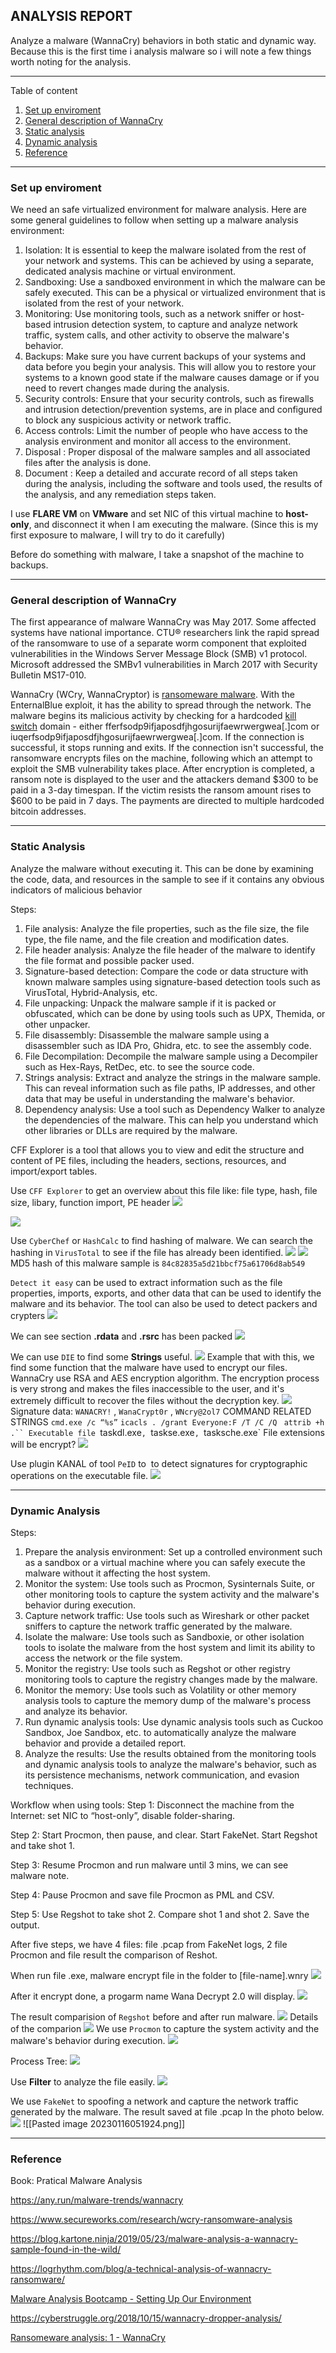 ## ANALYSIS REPORT

Analyze a malware (WannaCry) behaviors in both static and dynamic way. 
Because this is the first time i analysis malware so i will note a few things worth noting for the analysis.

------
Table of content
1. [Set up enviroment](#Set%20up%20enviroment)
2. [General description of WannaCry](#General%20description%20of%20WannaCry)
3. [Static analysis](#Static%20analysis)
4. [Dynamic analysis](#Dynamic%20analysis)
5. [Reference](#Reference)
-------
### Set up enviroment

We need an safe virtualized environment for malware analysis.
Here are some general guidelines to follow when setting up a malware analysis environment:
1. Isolation: It is essential to keep the malware isolated from the rest of your network and systems. This can be achieved by using a separate, dedicated analysis machine or virtual environment.
2. Sandboxing: Use a sandboxed environment in which the malware can be safely executed. This can be a physical or virtualized environment that is isolated from the rest of your network.
3. Monitoring: Use monitoring tools, such as a network sniffer or host-based intrusion detection system, to capture and analyze network traffic, system calls, and other activity to observe the malware's behavior.
4. Backups: Make sure you have current backups of your systems and data before you begin your analysis. This will allow you to restore your systems to a known good state if the malware causes damage or if you need to revert changes made during the analysis.
5. Security controls: Ensure that your security controls, such as firewalls and intrusion detection/prevention systems, are in place and configured to block any suspicious activity or network traffic.
6. Access controls: Limit the number of people who have access to the analysis environment and monitor all access to the environment.
7. Disposal : Proper disposal of the malware samples and all associated files after the analysis is done.
8. Document : Keep a detailed and accurate record of all steps taken during the analysis, including the software and tools used, the results of the analysis, and any remediation steps taken.

I use **FLARE VM** on **VMware** and set NIC of this virtual machine to **host-only**, and disconnect it when I am executing the malware. (Since this is my first exposure to malware, I will try to do it carefully)

Before do something with malware, I take a snapshot of the machine to backups.

---
### General description of WannaCry

The first appearance of malware WannaCry was May 2017. Some affected systems have national importance. CTU® researchers link the rapid spread of the ransomware to use of a separate worm component that exploited vulnerabilities in the Windows Server Message Block (SMB) v1 protocol. Microsoft addressed the SMBv1 vulnerabilities in March 2017 with Security Bulletin MS17-010.

WannaCry (WCry, WannaCryptor) is [ransomeware malware](https://en.wikipedia.org/wiki/Ransomware). With the EnternalBlue exploit, it has the ability to spread through the network. The malware begins its malicious activity by checking for a hardcoded [kill switch](https://www.techtarget.com/whatis/definition/kill-switch) domain - either fferfsodp9ifjaposdfjhgosurijfaewrwergwea[.]com or iuqerfsodp9ifjaposdfjhgosurijfaewrwergwea[.]com.  If the connection is successful, it stops running and exits.  If the connection isn't successful, the ransomware encrypts files on the machine, following which an attempt to exploit the SMB vulnerability takes place. After encryption is completed, a ransom note is displayed to the user and the attackers demand $300 to be paid in a 3-day timespan. If the victim resists the ransom amount rises to $600 to be paid in 7 days. The payments are directed to multiple hardcoded bitcoin addresses.

---
### Static Analysis

Analyze the malware without executing it. This can be done by examining the code, data, and resources in the sample to see if it contains any obvious indicators of malicious behavior

Steps:
1.  File analysis: Analyze the file properties, such as the file size, the file type, the file name, and the file creation and modification dates.
2.  File header analysis: Analyze the file header of the malware to identify the file format and possible packer used.
3.  Signature-based detection: Compare the code or data structure with known malware samples using signature-based detection tools such as VirusTotal, Hybrid-Analysis, etc.
4.  File unpacking: Unpack the malware sample if it is packed or obfuscated, which can be done by using tools such as UPX, Themida, or other unpacker.
5.  File disassembly: Disassemble the malware sample using a disassembler such as IDA Pro, Ghidra, etc. to see the assembly code.
6.  File Decompilation: Decompile the malware sample using a Decompiler such as Hex-Rays, RetDec, etc. to see the source code.
7.  Strings analysis: Extract and analyze the strings in the malware sample. This can reveal information such as file paths, IP addresses, and other data that may be useful in understanding the malware's behavior.
8.  Dependency analysis: Use a tool such as Dependency Walker to analyze the dependencies of the malware. This can help you understand which other libraries or DLLs are required by the malware.

CFF Explorer is a tool that allows you to view and edit the structure and content of PE files, including the headers, sections, resources, and import/export tables.

Use `CFF Explorer` to get an overview about this file like: file type, hash, file size, libary, function import, PE header
![](IMG/Pasted%20image%2020230113170525.png)

![](IMG/Pasted%20image%2020230113170650.png)

Use `CyberChef` or `HashCalc` to find hashing of malware. We can search the hashing in `VirusTotal` to see if the file has already been identified.
![](IMG/Pasted%20image%2020230113170951.png)
![](IMG/Pasted%20image%2020230116050805.png)
MD5 hash of this malware sample is `84c82835a5d21bbcf75a61706d8ab549`

`Detect it easy` can be used to extract information such as the file properties, imports, exports, and other data that can be used to identify the malware and its behavior. The tool can also be used to detect packers and crypters
![](IMG/Pasted%20image%2020230113171236.png)

We can see section **.rdata** and **.rsrc** has been packed
![](IMG/Pasted%20image%2020230113171251.png)

We can use `DIE` to find some **Strings** useful. 
![](IMG/Pasted%20image%2020230116161329.png)
Example that with this, we find some function that the malware have used to encrypt our files. WannaCry use RSA and AES encryption algorithm. The encryption process is very strong and makes the files inaccessible to the user, and it's extremely difficult to recover the files without the decryption key. 
![](IMG/Pasted%20image%2020230113171631.png)
Signature data:
`WANACRY!` , `WanaCrypt0r` , `WNcry@2ol7`
COMMAND RELATED STRINGS
`cmd.exe /c “%s”`
`icacls . /grant Everyone:F /T /C /Q `
`attrib +h .``
Executable file
`taskdl.exe`, `taskse.exe`, `tasksche.exe`
File extensions will be encrypt?
![](IMG/Pasted%20image%2020230116161147.png)

Use plugin KANAL of tool `PeID`  to  to detect signatures for cryptographic operations on the executable file.
![](IMG/Pasted%20image%2020230116163004.png)


---

### Dynamic Analysis


Steps:
1.  Prepare the analysis environment: Set up a controlled environment such as a sandbox or a virtual machine where you can safely execute the malware without it affecting the host system.
2.  Monitor the system: Use tools such as Procmon, Sysinternals Suite, or other monitoring tools to capture the system activity and the malware's behavior during execution.
3.  Capture network traffic: Use tools such as Wireshark or other packet sniffers to capture the network traffic generated by the malware.
4.  Isolate the malware: Use tools such as Sandboxie, or other isolation tools to isolate the malware from the host system and limit its ability to access the network or the file system.
5.  Monitor the registry: Use tools such as Regshot or other registry monitoring tools to capture the registry changes made by the malware.
6.  Monitor the memory: Use tools such as Volatility or other memory analysis tools to capture the memory dump of the malware's process and analyze its behavior.
7.  Run dynamic analysis tools: Use dynamic analysis tools such as Cuckoo Sandbox, Joe Sandbox, etc. to automatically analyze the malware behavior and provide a detailed report.
8.  Analyze the results: Use the results obtained from the monitoring tools and dynamic analysis tools to analyze the malware's behavior, such as its persistence mechanisms, network communication, and evasion techniques.


Workflow when using tools:
 Step 1: Disconnect the machine from the Internet: set NIC to “host-only”, disable folder-sharing.
 
 Step 2: Start Procmon, then pause, and clear. Start FakeNet. Start Regshot and take shot 1.
 
 Step 3: Resume Procmon and run malware until 3 mins, we can see malware note.
 
 Step 4: Pause Procmon and save file Procmon as PML and CSV.
 
 Step 5: Use Regshot to take shot 2. Compare shot 1 and shot 2. Save the output.

After five steps, we have 4 files: file .pcap from FakeNet logs, 2 file Procmon and file result the comparison of Reshot.

When run file .exe, malware encrypt file in the folder to [file-name].wnry
![](IMG/Pasted%20image%2020230116025938.png)

After it encrypt done, a progarm name Wana Decrypt 2.0 will display.
![](IMG/Pasted%20image%2020230116030025.png)


The result comparision of `Regshot` before and after run malware.
![](IMG/Pasted%20image%2020230116030300.png)
Details of the comparion
![](IMG/Pasted%20image%2020230116054240.png)
We use `Procmon` to capture the system activity and the malware's behavior during execution.
![](IMG/Pasted%20image%2020230116030333.png)

Process Tree:
![](IMG/Pasted%20image%2020230116030409.png)

Use **Filter** to analyze the file easily.
![](IMG/Pasted%20image%2020230116030533.png)

We use `FakeNet` to spoofing a network and capture the network traffic generated by the malware. The result saved at file .pcap
In the photo below. 
![](IMG/Pasted%20image%2020230116030626.png)
![[Pasted image 20230116051924.png]]


---

### Reference

Book: Pratical Malware Analysis

https://any.run/malware-trends/wannacry

https://www.secureworks.com/research/wcry-ransomware-analysis

https://blog.kartone.ninja/2019/05/23/malware-analysis-a-wannacry-sample-found-in-the-wild/

https://logrhythm.com/blog/a-technical-analysis-of-wannacry-ransomware/

[Malware Analysis Bootcamp - Setting Up Our Environment](https://www.youtube.com/watch?v=F1LE56QQ7iA)

https://cyberstruggle.org/2018/10/15/wannacry-dropper-analysis/

[Ransomeware analysis: 1 - WannaCry](https://www.youtube.com/watch?v=Qh1LAbzzfBs)

